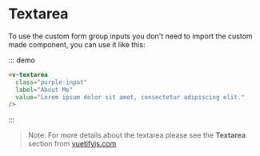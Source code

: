 # Textarea

To use the custom form group inputs you don't need to import the custom made component, you can use it like this:

::: demo
```html
<v-textarea
  class="purple-input"
  label="About Me"
  value="Lorem ipsum dolor sit amet, consectetur adipiscing elit."
/>
```
:::

> Note: For more details about the textarea please see the **Textarea** section from [vuetifyjs.com](https://vuetifyjs.com/en/components/textarea#introduction)

